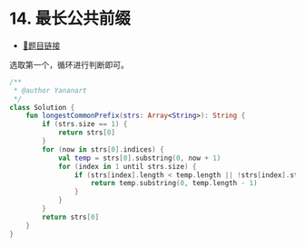 # 14. 最长公共前缀

- [🔗题目链接](https://leetcode-cn.com/problems/longest-common-prefix/)

选取第一个，循环进行判断即可。

```kotlin
/**
 * @author Yananart
 */
class Solution {
    fun longestCommonPrefix(strs: Array<String>): String {
        if (strs.size == 1) {
            return strs[0]
        }
        for (now in strs[0].indices) {
            val temp = strs[0].substring(0, now + 1)
            for (index in 1 until strs.size) {
                if (strs[index].length < temp.length || !strs[index].startsWith(temp)) {
                    return temp.substring(0, temp.length - 1)
                }
            }
        }
        return strs[0]
    }
}
```

